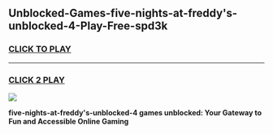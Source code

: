 
## Unblocked-Games-five-nights-at-freddy's-unblocked-4-Play-Free-spd3k
<h3>
<a href="https://premium76.site?title=five-nights-at-freddy's-unblocked-4&ref=20M">CLICK TO PLAY</a></h3>
<hr>

<h3>
<a href="https://premium76.site?title=five-nights-at-freddy's-unblocked-4&ref=20M">CLICK 2 PLAY</a>
  
</h3>

<a href="https://premium76.site?title=five-nights-at-freddy's-unblocked-4&ref=19M"><img src="https://clearcache.store/games.png"></a>


**five-nights-at-freddy's-unblocked-4 games unblocked: Your Gateway to Fun and Accessible Online Gaming**
